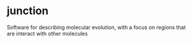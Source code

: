 # junction
Software for describing molecular evolution, with a focus on regions that are interact with other molecules
